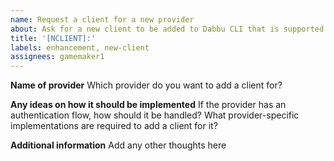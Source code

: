 ```yaml
---
name: Request a client for a new provider
about: Ask for a new client to be added to Dabbu CLI that is supported by Dabbu server
title: '[NCLIENT]:'
labels: enhancement, new-client
assignees: gamemaker1
---
```


**Name of provider**
Which provider do you want to add a client for?

**Any ideas on how it should be implemented**
If the provider has an authentication flow, how should it be handled? What provider-specific implementations are required to add a client for it?

**Additional information**
Add any other thoughts here
